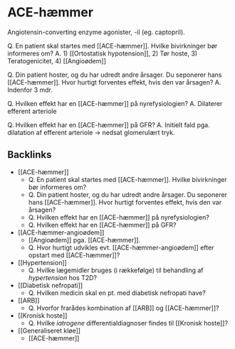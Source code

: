 # ACE-hæmmer
Angiotensin-converting enzyme agonister, -il (eg. captopril).

Q. En patient skal startes med [[ACE-hæmmer]]. Hvilke bivirkninger bør informeres om?
A. 1) [[Ortostatisk hypotension]], 2) Tør hoste, 3) Teratogenicitet, 4) [[Angioødem]]

Q. Din patient hoster, og du har udredt andre årsager. Du seponerer hans [[ACE-hæmmer]]. Hvor hurtigt forventes effekt, hvis den var årsagen?
A. Indenfor 3 mdr.

Q. Hvilken effekt har en [[ACE-hæmmer]] på nyrefysiologien?
A. Dilaterer efferent arteriole

Q. Hvilken effekt har en [[ACE-hæmmer]] på GFR?
A. Initielt fald pga. dilatation af efferent arteriole -> nedsat glomerulært tryk.

## Backlinks
* [[ACE-hæmmer]]
	* Q. En patient skal startes med [[ACE-hæmmer]]. Hvilke bivirkninger bør informeres om?
	* Q. Din patient hoster, og du har udredt andre årsager. Du seponerer hans [[ACE-hæmmer]]. Hvor hurtigt forventes effekt, hvis den var årsagen?
	* Q. Hvilken effekt har en [[ACE-hæmmer]] på nyrefysiologien?
	* Q. Hvilken effekt har en [[ACE-hæmmer]] på GFR?
* [[ACE-hæmmer-angioødem]]
	* [[Angioødem]] pga. [[ACE-hæmmer]].
	* Q. Hvor hurtigt udvikles evt. [[ACE-hæmmer-angioødem]] efter opstart med [[ACE-hæmmer]]?
* [[Hypertension]]
	* Q. Hvilke lægemidler bruges (i rækkefølge) til behandling af *hypertension* hos T2D?
* [[Diabetisk nefropati]]
	* Q. Hvilken medicin skal en pt. med diabetisk nefropati have?
* [[ARB]]
	* Q. Hvorfor frarådes kombination af [[ARB]] og [[ACE-hæmmer]]?
* [[Kronisk hoste]]
	* Q. Hvilke *iatrogene* differentialdiagnoser findes til [[Kronisk hoste]]?
* [[Generaliseret kløe]]
	* [[ACE-hæmmer]]

<!-- #anki/tag/med/Endocrinology #anki/deck/Medicine #anki/tag/med/Cardiology #anki/tag/med/Pharmacology -->

<!-- {BearID:950DBA1C-71CB-4571-A252-C0E3E48351C2-24378-0000E686F42100C3} -->
